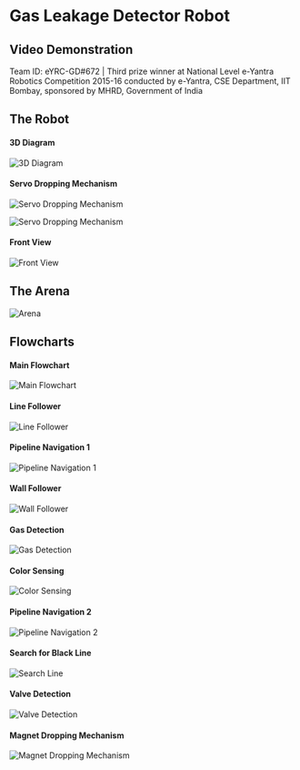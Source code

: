 # Gas Leakage Detector Robot


## Video Demonstration

<Links>

Team ID: eYRC-GD#672 | Third prize winner at National Level e-Yantra Robotics Competition 2015-16 conducted by e-Yantra, CSE Department, IIT Bombay, sponsored by MHRD, Government of India


## The Robot
#### 3D Diagram
![3D Diagram](https://github.com/heethesh/Gas-Leakage-Detector-Robot/blob/master/images/Final%20Render-01%20(NEW).jpg?raw=true)

#### Servo Dropping Mechanism
![Servo Dropping Mechanism](https://github.com/heethesh/Gas-Leakage-Detector-Robot/blob/master/images/RM-01.jpg?raw=true)

![Servo Dropping Mechanism](https://github.com/heethesh/Gas-Leakage-Detector-Robot/blob/master/images/RM-02.jpg?raw=true)

#### Front View
![Front View](https://github.com/heethesh/Gas-Leakage-Detector-Robot/blob/master/images/SHP-01.jpg?raw=true)

## The Arena
![Arena](https://github.com/heethesh/Gas-Leakage-Detector-Robot/blob/master/images/Arena.jpg?raw=true)

## Flowcharts
#### Main Flowchart
![Main Flowchart](https://github.com/heethesh/Gas-Leakage-Detector-Robot/blob/master/images/Main%20Function.png?raw=true)

#### Line Follower
![Line Follower](https://github.com/heethesh/Gas-Leakage-Detector-Robot/blob/master/images/Line%20Follower%20Simple.png?raw=true)

#### Pipeline Navigation 1
![Pipeline Navigation 1](https://github.com/heethesh/Gas-Leakage-Detector-Robot/blob/master/images/Pipeline%20Navigation-01.png?raw=true)

#### Wall Follower
![Wall Follower](https://github.com/heethesh/Gas-Leakage-Detector-Robot/blob/master/images/Wall%20Follower%20Algorithm.png?raw=true)

#### Gas Detection
![Gas Detection](https://github.com/heethesh/Gas-Leakage-Detector-Robot/blob/master/images/Gas%20Detection%202.png?raw=true)

#### Color Sensing
![Color Sensing](https://github.com/heethesh/Gas-Leakage-Detector-Robot/blob/master/images/Color%20Sensing.png?raw=true)

#### Pipeline Navigation 2
![Pipeline Navigation 2](https://github.com/heethesh/Gas-Leakage-Detector-Robot/blob/master/images/Pipeline%20Navigation-02.png?raw=true)

#### Search for Black Line
![Search Line](https://github.com/heethesh/Gas-Leakage-Detector-Robot/blob/master/images/Search%20Line.png?raw=true)

#### Valve Detection
![Valve Detection](https://github.com/heethesh/Gas-Leakage-Detector-Robot/blob/master/images/Valve%20Detection.png?raw=true)

#### Magnet Dropping Mechanism
![Magnet Dropping Mechanism](https://github.com/heethesh/Gas-Leakage-Detector-Robot/blob/master/images/Dropping%20Mechanism.png?raw=true)

